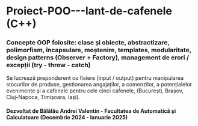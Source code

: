 # Proiect-POO---lant-de-cafenele (C++)

### Concepte OOP folosite: clase și obiecte, abstractizare, polimorfism, încapsulare, moștenire, templates, modularitate, design patterns (Observer + Factory), management de erori / excepții (try - throw - catch)
Se lucrează preponderent cu fisiere (input / output) pentru manipularea stocurilor de produse, gestionarea angajaților, a comenzilor, a potențialelor evenimente și a  cafenele pentru cele cinci cafenele, (București, Brașov, Cluj-Napoca, Timișoara, Iași).

#### Dezvoltat de Bălălău Andrei Valentin - Facultatea de Automatică și Calculatoare (Decembrie 2024 - Ianuarie 2025)
